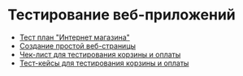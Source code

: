 # Тестирование веб-приложений
- [Тест план "Интернет магазина"](https://docs.google.com/spreadsheets/d/1lkeJQeCoA0xluN6mRI-hKUgZGsyR0jHnMmbsD31OaUg/edit?usp=sharing)
- [Создание простой веб-страницы](https://github.com/user-attachments/assets/02f6a328-35a5-440f-9ca5-3afb4ab9ab66)
- [Чек-лист для тестирования корзины и оплаты](https://docs.google.com/spreadsheets/d/1MPCwQV2oS9Vm5wsEexikzUuguV1Jn4CctxAZVP6Y4RU/edit?usp=sharing)
- [Тест-кейсы для тестирования корзины и оплаты](https://github.com/user-attachments/files/20303499/G10-2025-05-19.pdf)
